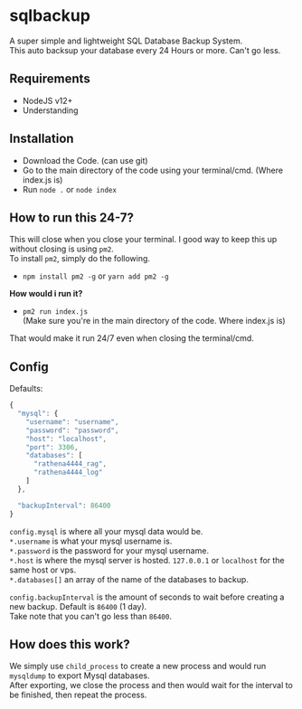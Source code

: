 # sqlbackup
A super simple and lightweight SQL Database Backup System.  
This auto backsup your database every 24 Hours or more. Can't go less.

## Requirements
- NodeJS v12+  
- Understanding

## Installation
- Download the Code. (can use git)  
- Go to the main directory of the code using your terminal/cmd. (Where index.js is)  
- Run `node .` or `node index`

## How to run this 24-7?
This will close when you close your terminal. I good way to keep this up without closing is using `pm2`.  
To install `pm2`, simply do the following.  

- `npm install pm2 -g` or `yarn add pm2 -g`  

**How would i run it?**  
- `pm2 run index.js`  
(Make sure you're in the main directory of the code. Where index.js is)  

That would make it run 24/7 even when closing the terminal/cmd.

## Config
Defaults:  
```js
{
  "mysql": {
    "username": "username",
    "password": "password",
    "host": "localhost",
    "port": 3306,
    "databases": [
      "rathena4444_rag",
      "rathena4444_log"
    ]
  },

  "backupInterval": 86400
}
```

`config.mysql` is where all your mysql data would be.  
`*.username` is what your mysql username is.  
`*.password` is the password for your mysql username.  
`*.host` is where the mysql server is hosted. `127.0.0.1` or `localhost` for the same host or vps.  
`*.databases[]` an array of the name of the databases to backup.  

`config.backupInterval` is the amount of seconds to wait before creating a new backup. Default is `86400` (1 day).  
Take note that you can't go less than `86400`.

## How does this work?
We simply use `child_process` to create a new process and would run `mysqldump` to export Mysql databases.  
After exporting, we close the process and then would wait for the interval to be finished, then repeat the process.
